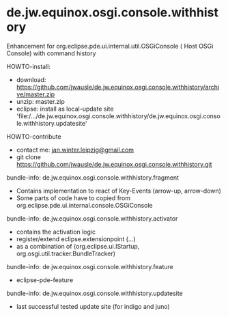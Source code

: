 de.jw.equinox.osgi.console.withhistory
======================================

Enhancement for org.eclipse.pde.ui.internal.util.OSGiConsole ( Host OSGi Console) with command history


HOWTO-install:
- download: https://github.com/jwausle/de.jw.equinox.osgi.console.withhistory/archive/master.zip
- unzip: master.zip
- eclipse: install as local-update site 'file:/.../de.jw.equinox.osgi.console.withhistory/de.jw.equinox.osgi.console.withhistory.updatesite'

HOWTO-contribute
- contact me: jan.winter.leipzig@gmail.com
- git clone https://github.com/jwausle/de.jw.equinox.osgi.console.withhistory.git


bundle-info: de.jw.equinox.osgi.console.withhistory.fragment
- Contains implementation to react of Key-Events (arrow-up, arrow-down)
- Some parts of code have to copied from org.eclipse.pde.ui.internal.console.OSGiConsole 

bundle-info: de.jw.equinox.osgi.console.withhistory.activator
- contains the activation logic 
- register/extend eclipse.extensionpoint (...) 
- as a combination of (org.eclipse.ui.IStartup, org.osgi.util.tracker.BundleTracker)

bundle-info: de.jw.equinox.osgi.console.withhistory.feature
- eclipse-pde-feature 

bundle-info: de.jw.equinox.osgi.console.withhistory.updatesite
- last successful tested update site (for indigo and juno)
